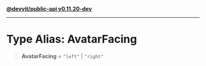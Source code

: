 [**@devvit/public-api v0.11.20-dev**](../../../../../../README.md)

---

# Type Alias: AvatarFacing

> **AvatarFacing** = `"left"` \| `"right"`
